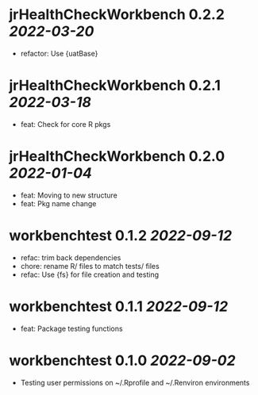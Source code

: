 # jrHealthCheckWorkbench 0.2.2 *2022-03-20*
- refactor: Use {uatBase}

# jrHealthCheckWorkbench 0.2.1 *2022-03-18*
- feat: Check for core R pkgs

# jrHealthCheckWorkbench 0.2.0 *2022-01-04*
- feat: Moving to new structure
- feat: Pkg name change

# workbenchtest 0.1.2 *2022-09-12*
- refac: trim back dependencies
- chore: rename R/ files to match tests/ files
- refac: Use {fs} for file creation and testing

# workbenchtest 0.1.1 *2022-09-12*
-  feat: Package testing functions

# workbenchtest 0.1.0 *2022-09-02*
-   Testing user permissions on ~/.Rprofile and ~/.Renviron environments

